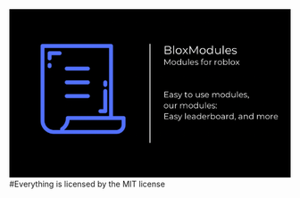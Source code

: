 <img alt='Blox Modules Header Image for Profile' src='https://raw.githubusercontent.com/BloxModules/.github/main/profile/068CBDDA-3AC7-4470-849B-4D2EFB122294.png'>
<br>
#Everything is licensed by the MIT license
